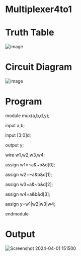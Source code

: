 # Multiplexer4to1
# Truth Table
![image](https://github.com/RESMIRNAIR/Multiplexer4to1/assets/154305926/f1dac9e1-e938-4072-bfa9-c17a0a54b7c7)

# Circuit Diagram
![image](https://github.com/RESMIRNAIR/Multiplexer4to1/assets/154305926/f8ea8610-f6fc-4de3-a68a-5a9a4cfcd673)

# Program
module mux(a,b,d,y);

input a,b;

input [3:0]d;

output y;

wire w1,w2,w3,w4;

assign w1=~a&~b&d[0];

assign w2=~a&b&d[1];

assign w3=a&~b&d[2];

assign w4=a&b&d[3];

assign y=w1|w2|w3|w4;

endmodule

# Output
![Screenshot 2024-04-01 151500](https://github.com/Shaiksushma123/Multiplexer4to1/assets/159005642/c5812881-0765-49e0-a2ac-e8b9bad8a75e)
